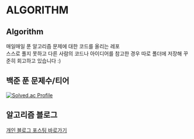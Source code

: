 ALGORITHM
=========
## Algorithm
매일매일 푼 알고리즘 문제에 대한 코드를 올리는 레포  
스스로 풀지 못하고 다른 사람의 코드나 아이디어를 참고한 경우 따로 폴더에 저장해 꾸준히 회고하고 있습니다 :)  

## 백준 푼 문제수/티어
[![Solved.ac Profile](http://mazassumnida.wtf/api/v2/generate_badge?boj=jaehoon0429)](https://solved.ac/jaehoon0429/)

## 알고리즘 블로그
[개인 블로그 포스팅 바로가기](https://racchoon.github.io/category/#algorithm)
